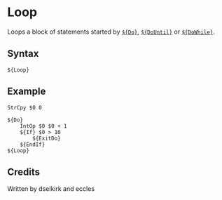 # Loop

Loops a block of statements started by [`${Do}`][1], [`${DoUntil}`][2] or [`${DoWhile}`][3].

## Syntax

	${Loop}

## Example

	StrCpy $0 0

	${Do}
		IntOp $0 $0 + 1
		${If} $0 > 10
			${ExitDo}
		${EndIf}
	${Loop}

## Credits

Written by dselkirk and eccles

[1]: Do.md
[2]: DoUntil.md
[3]: DoWhile.md